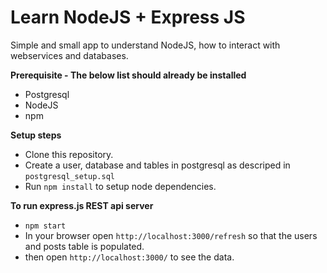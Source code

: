 Learn NodeJS + Express JS
==========

Simple and small app to understand NodeJS, how to interact with webservices and databases.

**Prerequisite - The below list should already be installed**
* Postgresql
* NodeJS
* npm 

**Setup steps**
* Clone this repository.
* Create a user, database and tables in postgresql as descriped in `postgresql_setup.sql`
* Run `npm install` to setup node dependencies.

**To run express.js REST api server**
* `npm start`
* In your browser open `http://localhost:3000/refresh` so that the users and posts table is populated.
* then open `http://localhost:3000/` to see the data.
